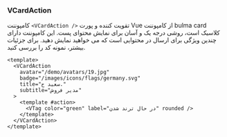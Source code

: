 ### VCardAction

کامپوننت `<VCardAction />` تقویت کننده و پورت Vue از کامپوننت bulma card کلاسیک است، روشی درجه یک و آسان برای نمایش محتوای پست. این کامپوننت دارای چندین ویژگی برای ارسال در محتوایی است که می خواهید نمایش دهید.
برای جزئیات بیشتر، نمونه کد را بررسی کنید.

<!--code-->

<!--code-->

```vue
<template>
  <VCardAction
    avatar="/demo/avatars/19.jpg"
    badge="/images/icons/flags/germany.svg"
    title="سعید ح."
    subtitle="مدیر فروش"
  >
    <template #action>
      <VTag color="green" label="در حال ترند شدن" rounded />
    </template>
  </VCardAction>
</template>
```

<!--/code-->
